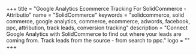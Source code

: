 +++
title = "Google Analytics Ecommerce Tracking For SolidCommerce - Attributio"
name = "SolidCommerce"
keywords = "solidcommerce, solid commerce, google analytics, commerce, ecommerce, adwords, facebook, ppc, attribution, track leads, conversion tracking"
description = "Connect Google Analytics with SolidCommerce to find out where your leads are coming from. Track leads from the source - from search to ppc."
logo = ""
+++
